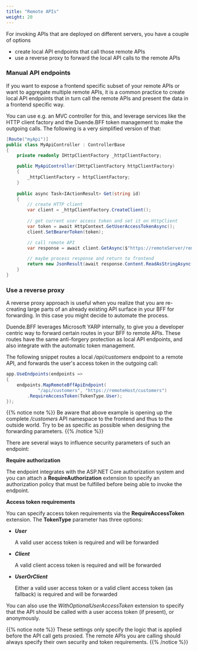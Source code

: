 ```yaml
---
title: "Remote APIs"
weight: 20
---
```


For invoking APIs that are deployed on different servers, you have a couple of options

* create local API endpoints that call those remote APIs
* use a reverse proxy to forward the local API calls to the remote APIs

### Manual API endpoints
If you want to expose a frontend specific subset of your remote APIs or want to aggregate multiple remote APIs, it is a common practice to create local API endpoints that in turn call the remote APIs and present the data in a frontend specific way.

You can use e.g. an MVC controller for this, and leverage services like the HTTP client factory and the Duende.BFF token management to make the outgoing calls. The following is a very simplified version of that:

```cs
[Route("myApi")]
public class MyApiController : ControllerBase
{
    private readonly IHttpClientFactory _httpClientFactory;

    public MyApiController(IHttpClientFactory httpClientFactory)
    {
        _httpClientFactory = httpClientFactory;
    }
    
    public async Task<IActionResult> Get(string id)
    {
        // create HTTP client
        var client = _httpClientFactory.CreateClient();
        
        // get current user access token and set it on HttpClient
        var token = await HttpContext.GetUserAccessTokenAsync();
        client.SetBearerToken(token);

        // call remote API
        var response = await client.GetAsync($"https://remoteServer/remoteApi?id={id}");

        // maybe process response and return to frontend
        return new JsonResult(await response.Content.ReadAsStringAsync());
    }
}
```

### Use a reverse proxy
A reverse proxy approach is useful when you realize that you are re-creating large parts of an already existing API surface in your BFF for forwarding. In this case you might decide to automate the process.

Duende.BFF leverages Microsoft YARP internally, to give you a developer centric way to forward certain routes in your BFF to remote APIs. These routes have the same anti-forgery protection as local API endpoints, and also integrate with the automatic token management.

The following snippet routes a local */api/customers* endpoint to a remote API, and forwards the user's access token in the outgoing call:

```cs
app.UseEndpoints(endpoints =>
{
    endpoints.MapRemoteBffApiEndpoint(
            "/api/customers", "https://remoteHost/customers")
        .RequireAccessToken(TokenType.User);
});
```

{{% notice note %}}
Be aware that above example is opening up the complete */customers* API namespace to the frontend and thus to the outside world. Try to be as specific as possible when designing the forwarding parameters.
{{% /notice %}}

There are several ways to influence security parameters of such an endpoint:

**Require authorization**

The endpoint integrates with the ASP.NET Core authorization system and you can attach a **RequireAuthorization** extension to specify an authorization policy that must be fulfilled before being able to invoke the endpoint.

**Access token requirements**

You can specify access token requirements via the **RequireAccessToken** extension. The **TokenType** parameter has three options:

* ***User***

    A valid user access token is required and will be forwarded

* ***Client***

    A valid client access token is required and will be forwarded

* ***UserOrClient***

    Either a valid user access token or a valid client access token (as fallback) is required and will be forwarded

You can also use the *WithOptionalUserAccessToken* extension to specify that the API should be called with a user access token (if present), or anonymously.

{{% notice note %}}
These settings only specify the logic that is applied before the API call gets proxied. The remote APIs you are calling should always specify their own security and token requirements.
{{% /notice %}}
